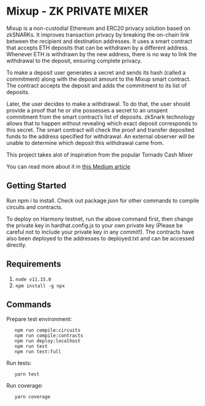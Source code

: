 # Mixup - ZK PRIVATE MIXER 

Mixup is a non-custodial Ethereum and ERC20 privacy solution based on zkSNARKs. It improves transaction privacy by breaking the on-chain link between the recipient and destination addresses. It uses a smart contract that accepts ETH deposits that can be withdrawn by a different address. Whenever ETH is withdrawn by the new address, there is no way to link the withdrawal to the deposit, ensuring complete privacy.

To make a deposit user generates a secret and sends its hash (called a commitment) along with the deposit amount to the Mixup smart contract. The contract accepts the deposit and adds the commitment to its list of deposits.

Later, the user decides to make a withdrawal. To do that, the user should provide a proof that he or she possesses a secret to an unspent commitment from the smart contract’s list of deposits. zkSnark technology allows that to happen without revealing which exact deposit corresponds to this secret. The smart contract will check the proof and transfer deposited funds to the address specified for withdrawal. An external observer will be unable to determine which deposit this withdrawal came from.

This project takes alot of inspiration from the popular Tornado Cash Mixer

You can read more about it in [this Medium article](https://medium.com/@tornado.cash/introducing-private-transactions-on-ethereum-now-42ee915babe0)


## Getting Started

Run npm i to install. Check out package.json for other commands to compile circuits and contracts.

To deploy on Harmony testnet, run the above command first, then change the private key in hardhat.config.js to your own private key (Please be careful not to include your private key in any commit!). The contracts have also been deployed to the addresses to deployed.txt and can be accessed directly.

## Requirements

1. `node v11.15.0`
2. `npm install -g npx`

## Commands

Prepare test environment:

```
   npm run compile:circuits
   npm run compile:contracts
   npm run deploy:localhost
   npm run test
   npm run test:full
```

Run tests:

```
   yarn test
```

Run coverage:

```
   yarn coverage
```
